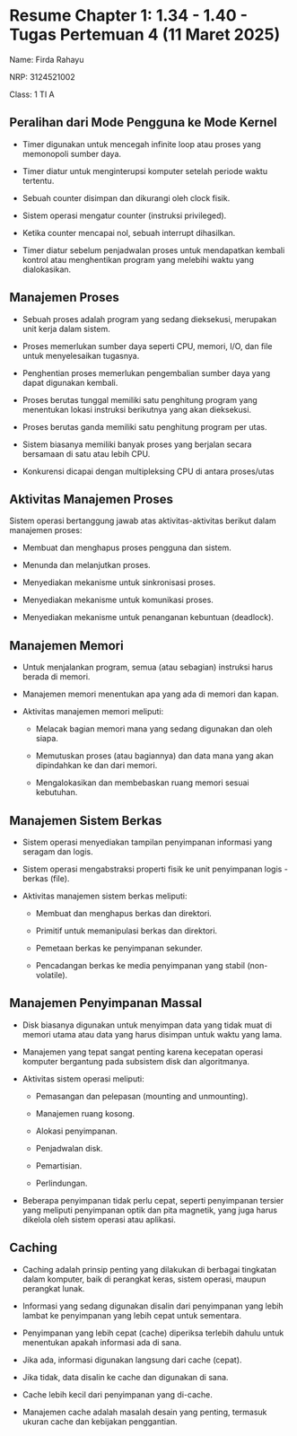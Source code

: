 # Resume Chapter 1: 1.34 - 1.40 - Tugas Pertemuan 4 (11 Maret 2025)

Name: Firda Rahayu

NRP: 3124521002

Class: 1 TI A

## Peralihan dari Mode Pengguna ke Mode Kernel

- Timer digunakan untuk mencegah infinite loop atau proses yang memonopoli sumber daya.

- Timer diatur untuk menginterupsi komputer setelah periode waktu tertentu.

- Sebuah counter disimpan dan dikurangi oleh clock fisik.

- Sistem operasi mengatur counter (instruksi privileged).

- Ketika counter mencapai nol, sebuah interrupt dihasilkan.

- Timer diatur sebelum penjadwalan proses untuk mendapatkan kembali kontrol atau menghentikan program yang melebihi waktu yang dialokasikan.


## Manajemen Proses

- Sebuah proses adalah program yang sedang dieksekusi, merupakan unit kerja dalam sistem.

- Proses memerlukan sumber daya seperti CPU, memori, I/O, dan file untuk menyelesaikan tugasnya.

- Penghentian proses memerlukan pengembalian sumber daya yang dapat digunakan kembali.

- Proses berutas tunggal memiliki satu penghitung program yang menentukan lokasi instruksi berikutnya yang akan dieksekusi.

- Proses berutas ganda memiliki satu penghitung program per utas.

- Sistem biasanya memiliki banyak proses yang berjalan secara bersamaan di satu atau lebih CPU.

- Konkurensi dicapai dengan multipleksing CPU di antara proses/utas


## Aktivitas Manajemen Proses

Sistem operasi bertanggung jawab atas aktivitas-aktivitas berikut dalam manajemen proses:

- Membuat dan menghapus proses pengguna dan sistem.

- Menunda dan melanjutkan proses.

- Menyediakan mekanisme untuk sinkronisasi proses.

- Menyediakan mekanisme untuk komunikasi proses.

- Menyediakan mekanisme untuk penanganan kebuntuan (deadlock).   


## Manajemen Memori

- Untuk menjalankan program, semua (atau sebagian) instruksi harus berada di memori.

- Manajemen memori menentukan apa yang ada di memori dan kapan.

- Aktivitas manajemen memori meliputi: 
  * Melacak bagian memori mana yang sedang digunakan dan oleh siapa.

  * Memutuskan proses (atau bagiannya) dan data mana yang akan dipindahkan ke dan dari memori.

  * Mengalokasikan dan membebaskan ruang memori sesuai kebutuhan.


## Manajemen Sistem Berkas

- Sistem operasi menyediakan tampilan penyimpanan informasi yang seragam dan logis.

- Sistem operasi mengabstraksi properti fisik ke unit penyimpanan logis - berkas (file).

- Aktivitas manajemen sistem berkas meliputi: 

  * Membuat dan menghapus berkas dan direktori.

  * Primitif untuk memanipulasi berkas dan direktori.

  * Pemetaan berkas ke penyimpanan sekunder.

  * Pencadangan berkas ke media penyimpanan yang stabil (non-volatile).


## Manajemen Penyimpanan Massal

- Disk biasanya digunakan untuk menyimpan data yang tidak muat di memori utama atau data yang harus disimpan untuk waktu yang lama.

- Manajemen yang tepat sangat penting karena kecepatan operasi komputer bergantung pada subsistem disk dan algoritmanya.

- Aktivitas sistem operasi meliputi: 
  * Pemasangan dan pelepasan (mounting and unmounting).

  * Manajemen ruang kosong.

  * Alokasi penyimpanan.

  * Penjadwalan disk.

  * Pemartisian.
  
  * Perlindungan.

- Beberapa penyimpanan tidak perlu cepat, seperti penyimpanan tersier yang meliputi penyimpanan optik dan pita magnetik, yang juga harus dikelola oleh sistem operasi atau aplikasi.


## Caching

- Caching adalah prinsip penting yang dilakukan di berbagai tingkatan dalam komputer, baik di perangkat keras, sistem operasi, maupun perangkat lunak.

- Informasi yang sedang digunakan disalin dari penyimpanan yang lebih lambat ke penyimpanan yang lebih cepat untuk sementara.

- Penyimpanan yang lebih cepat (cache) diperiksa terlebih dahulu untuk menentukan apakah informasi ada di sana.

- Jika ada, informasi digunakan langsung dari cache (cepat).

- Jika tidak, data disalin ke cache dan digunakan di sana.

- Cache lebih kecil dari penyimpanan yang di-cache.

- Manajemen cache adalah masalah desain yang penting, termasuk ukuran cache dan kebijakan penggantian.

